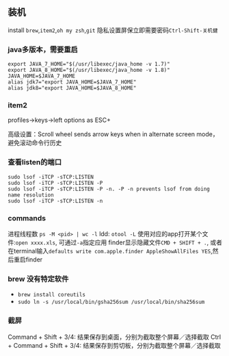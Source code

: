 ## 装机
install `brew`,`item2`,`oh my zsh`,`git`
隐私设置屏保立即需要密码`Ctrl-Shift-关机健`

### java多版本，需要重启
```
export JAVA_7_HOME="$(/usr/libexec/java_home -v 1.7)"
export JAVA_8_HOME="$(/usr/libexec/java_home -v 1.8)"
JAVA_HOME=$JAVA_7_HOME
alias jdk7="export JAVA_HOME=$JAVA_7_HOME"
alias jdk8="export JAVA_HOME=$JAVA_8_HOME"
```

### item2
profiles->keys->left options as ESC+

高级设置：Scroll wheel sends arrow keys when in alternate screen mode，避免滚动命令行历史



### 查看listen的端口
```
sudo lsof -iTCP -sTCP:LISTEN
sudo lsof -iTCP -sTCP:LISTEN -P
sudo lsof -iTCP -sTCP:LISTEN -P -n. -P -n prevents lsof from doing name resolution
sudo lsof -iTCP -sTCP:LISTEN -n
```

### commands
进程线程数 `ps -M <pid> | wc -l`
ldd: `otool -L`
使用对应的app打开某个文件:`open xxxx.xls`, 可通过`-a`指定应用
finder显示隐藏文件`CMD + SHIFT + .`, 或者在terminal输入`defaults write com.apple.finder AppleShowAllFiles YES`,然后重启finder
### brew 没有特定软件
- `brew install coreutils`
- `sudo ln -s /usr/local/bin/gsha256sum /usr/local/bin/sha256sum`

### 截屏
Command + Shift + 3/4: 结果保存到桌面，分别为截取整个屏幕／选择截取
Ctrl + Command + Shift + 3/4: 结果保存到剪切板，分别为截取整个屏幕／选择截取
